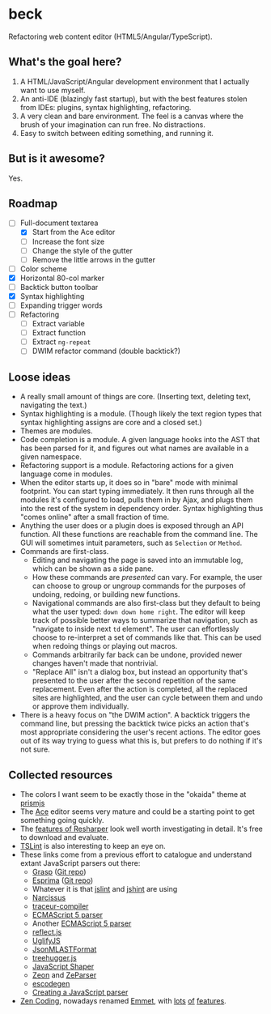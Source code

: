 # beck

Refactoring web content editor (HTML5/Angular/TypeScript).

## What's the goal here?

1. A HTML/JavaScript/Angular development environment that I actually want to
   use myself.
2. An anti-IDE (blazingly fast startup), but with the best features stolen
   from IDEs: plugins, syntax highlighting, refactoring.
3. A very clean and bare environment. The feel is a canvas where the brush
   of your imagination can run free. No distractions.
4. Easy to switch between editing something, and running it.

## But is it awesome?

Yes.

## Roadmap

- [ ] Full-document textarea
    - [x] Start from the Ace editor
    - [ ] Increase the font size
    - [ ] Change the style of the gutter
    - [ ] Remove the little arrows in the gutter
- [ ] Color scheme
- [x] Horizontal 80-col marker
- [ ] Backtick button toolbar
- [x] Syntax highlighting
- [ ] Expanding trigger words
- [ ] Refactoring
    - [ ] Extract variable
    - [ ] Extract function
    - [ ] Extract `ng-repeat`
    - [ ] DWIM refactor command (double backtick?)

## Loose ideas

* A really small amount of things are core. (Inserting text, deleting text,
  navigating the text.)
* Syntax highlighting is a module. (Though likely the text region types that
  syntax highlighting assigns are core and a closed set.)
* Themes are modules.
* Code completion is a module. A given language hooks into the AST that has
  been parsed for it, and figures out what names are available in a given
  namespace.
* Refactoring support is a module. Refactoring actions for a given language
  come in modules.
* When the editor starts up, it does so in "bare" mode with minimal footprint.
  You can start typing immediately. It then runs through all the modules it's
  configured to load, pulls them in by Ajax, and plugs them into the rest of
  the system in dependency order. Syntax highlighting thus "comes online"
  after a small fraction of time.
* Anything the user does or a plugin does is exposed through an API function.
  All these functions are reachable from the command line. The GUI will
  sometimes intuit parameters, such as `Selection` or `Method`.
* Commands are first-class.
    * Editing and navigating the page is saved into an immutable log, which
      can be shown as a side pane.
    * How these commands are *presented* can vary. For example, the user
      can choose to group or ungroup commands for the purposes of undoing,
      redoing, or building new functions.
    * Navigational commands are also first-class but they default to being
      what the user typed: `down down home right`. The editor will keep
      track of possible better ways to summarize that navigation, such as
      "navigate to inside next `td` element". The user can effortlessly
      choose to re-interpret a set of commands like that. This can be used
      when redoing things or playing out macros.
    * Commands arbitrarily far back can be undone, provided newer changes
      haven't made that nontrivial.
    * "Replace All" isn't a dialog box, but instead an opportunity
      that's presented to the user after the second repetition of the same
      replacement. Even after the action is completed, all the replaced
      sites are highlighted, and the user can cycle between them and undo
      or approve them individually.
* There is a heavy focus on "the DWIM action". A backtick triggers the
  command line, but pressing the backtick twice picks an action that's
  most appropriate considering the user's recent actions. The editor goes
  out of its way trying to guess what this is, but prefers to do nothing
  if it's not sure.

## Collected resources

* The colors I want seem to be exactly those in the "okaida" theme at
  [prismjs](http://prismjs.com/)
* The [Ace](http://ace.c9.io/) editor seems very mature and could be
  a starting point to get something going quickly.
* The [features of Resharper](http://www.jetbrains.com/resharper/features/)
  look well worth investigating in detail. It's free to download and
  evaluate.
* [TSLint](https://github.com/palantir/tslint) is also interesting to
  keep an eye on.
* These links come from a previous effort to catalogue and understand
  extant JavaScript parsers out there:
    * [Grasp](http://graspjs.com/) ([Git repo](https://github.com/gkz/grasp.git))
    * [Esprima](http://esprima.org/) ([Git repo](https://github.com/ariya/esprima))
    * Whatever it is that [jslint](http://jslint.com/) and [jshint](http://jshint.com/) are using
    * [Narcissus](https://github.com/mozilla/narcissus/)
    * [traceur-compiler](https://github.com/google/traceur-compiler)
    * [ECMAScript 5 parser](http://es-lab.googlecode.com/svn/trunk/site/esparser/index.html)
    * Another [ECMAScript 5 parser](http://esparser.qfox.nl/)
    * [reflect.js](https://github.com/zaach/reflect.js)
    * [UglifyJS](https://github.com/mishoo/UglifyJS)
    * [JsonMLASTFormat](http://code.google.com/p/es-lab/wiki/JsonMLASTFormat)
    * [treehugger.js](https://github.com/ajaxorg/treehugger)
    * [JavaScript Shaper](http://jsshaper.org/)
    * [Zeon](https://github.com/qfox/Zeon) and [ZeParser](https://github.com/qfox/ZeParser)
    * [escodegen](https://github.com/Constellation/escodegen)
    * [Creating a JavaScript parser](http://cjihrig.com/blog/creating-a-javascript-parser/)
* [Zen
  Coding](https://mondaybynoon.com/the-art-of-zen-coding-bringing-snippets-to-a-new-level/),
  nowadays renamed [Emmet](http://emmet.io/), with
  [lots](https://code.google.com/p/zen-coding/wiki/ZenHTMLElementsEn)
  [of](https://code.google.com/p/zen-coding/wiki/ZenHTMLSelectorsEn)
  [features](https://code.google.com/p/zen-coding/wiki/ZenCSSPropertiesEn).

